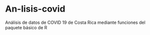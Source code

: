 # An-lisis-covid
Análisis de datos de COVID 19 de Costa Rica mediante funciones del paquete básico de R
